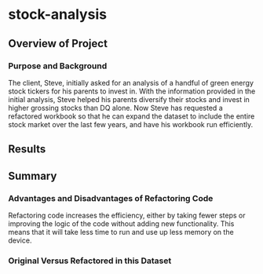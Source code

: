 # stock-analysis

## Overview of Project

### Purpose and Background
The client, Steve, initially asked for an analysis of a handful of green energy stock tickers for his parents to invest in. With the information provided in the initial analysis, Steve helped his parents diversify their stocks and invest in higher grossing stocks than DQ alone. Now Steve has requested a refactored workbook so that he can expand the dataset to include the entire stock market over the last few years, and have his workbook run efficiently. 

## Results

## Summary
### Advantages and Disadvantages of Refactoring Code
Refactoring code increases the efficiency, either by taking fewer steps or improving the logic of the code without adding new functionality. This means that it will take less time to run and use up less memory on the device.

### Original Versus Refactored in this Dataset
